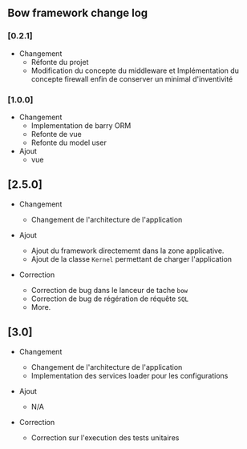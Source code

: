 ## Bow framework change log

### [0.2.1]

- Changement
	- Réfonte du projet
	- Modification du concepte du middleware et Implémentation du concepte firewall
	enfin de conserver un minimal d'inventivité
	
### [1.0.0]
- Changement
    - Implementation de barry ORM
    - Refonte de vue
    - Refonte du model user
- Ajout
	- vue

## [2.5.0]
- Changement
	- Changement de l'architecture de l'application

- Ajout
	- Ajout du framework directememt dans la zone applicative.
	- Ajout de la classe `Kernel` permettant de charger l'application

- Correction
	- Correction de bug dans le lanceur de tache `bow`
	- Correction de bug de régération de réquête `SQL`
	- More.

## [3.0]
- Changement
	- Changement de l'architecture de l'application
	- Implementation des services loader pour les configurations

- Ajout
	- N/A

- Correction
	- Correction sur l'execution des tests unitaires